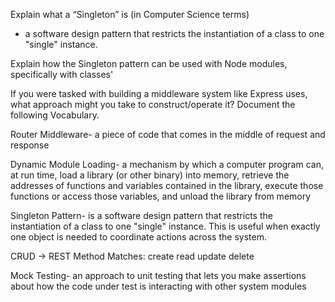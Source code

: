 Explain what a “Singleton” is (in Computer Science terms)
 - a software design pattern that restricts the instantiation of a class to one "single" instance.

Explain how the Singleton pattern can be used with Node modules, specifically with classes'


If you were tasked with building a middleware system like Express uses, what approach might you take to construct/operate it?
Document the following Vocabulary.

Router Middleware- a piece of code that comes in the middle of request and response

Dynamic Module Loading- a mechanism by which a computer program can, at run time, load a library (or other binary) into memory, 
retrieve the addresses of functions and variables contained in the library, 
execute those functions or access those variables, and unload the library from memory

Singleton Pattern- is a software design pattern that restricts the instantiation of a class to one "single" instance.
This is useful when exactly one object is needed to coordinate actions across the system.

CRUD -> REST Method Matches: create read update delete


Mock Testing- an approach to unit testing that lets you make assertions about how the code under test is interacting with other system modules

